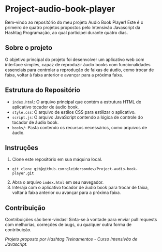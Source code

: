 # Project-audio-book-player

Bem-vindo ao repositório do meu projeto Audio Book Player!  Este é o primeiro de quatro projetos propostos pelo Intensivão Javascript da Hashtag Programação, ao qual participei durante quatro dias.

## Sobre o projeto

O objetivo principal do projeto foi desenvolver um aplicativo  web com interface simples, capaz de reproduzir áudio books com funcionalidades essenciais para controlar a reprodução de faixas de áudio, como trocar de faixa, voltar à faixa anterior e avançar para a próxima faixa. 


## Estrutura do Repositório

- `index.html`: O arquivo principal que contém a estrutura HTML do aplicativo tocador de áudio book.
- `style.css`: O arquivo de estilos CSS para estilizar o aplicativo.
- `script.js`: O arquivo JavaScript contendo a lógica de controle do tocador de áudio book.
- `books/`: Pasta contendo os recursos necessários, como arquivos de áudio.

## Instruções

1. Clone este repositório em sua máquina local.

* `git clone git@github.com:gleidersondev/Project-audio-book-player.git`

2. Abra o arquivo `index.html` em seu navegador.
3. Interaja com o aplicativo tocador de áudio book para trocar de faixa, voltar à faixa anterior ou avançar para a próxima faixa.

## Contribuição

Contribuições são bem-vindas! Sinta-se à vontade para enviar pull requests com melhorias, correções de bugs, ou qualquer outra forma de contribuição.


*Projeto proposto por Hashtag Treinamentos - Curso Intensivão de Javascript.*

